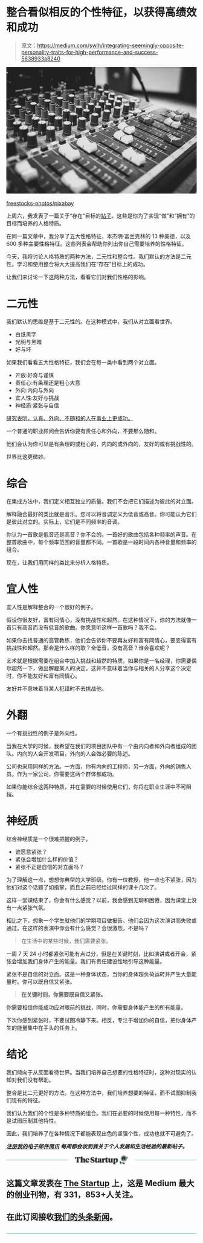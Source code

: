 # 整合看似相反的个性特征，以获得高绩效和成功

> 原文：<https://medium.com/swlh/integrating-seemingly-opposite-personality-traits-for-high-performance-and-success-5638933a8240>

![](img/22a8a3b9f5eff2010a75fdf214283662.png)

[freestocks-photos/pixabay](https://pixabay.com/en/audio-black-and-white-black-white-2941713/)

上周六，我发表了一篇关于“存在”目标的[帖子](https://ideavisionaction.com/personal-development/determine-and-cultivate-the-personality-traits-that-serve-your-goals/)。这些是你为了实现“做”和“拥有”的目标而培养的人格特质。

在同一篇文章中，我分享了五大性格特征，本杰明·富兰克林的 13 种美德，以及 600 多种主要性格特征。这些列表会帮助你列出你自己需要培养的性格特征。

今天，我将讨论人格特质的两种方法，二元性和整合性。我们默认的方法是二元性。学习和使用整合将大大提高我们在“存在”目标上的成功。

让我们来讨论一下这两种方法，看看它们对我们性格的影响。

# 二元性

我们默认的思维是基于二元性的。在这种模式中，我们从对立面看世界。

*   白纸黑字
*   光明与黑暗
*   好与坏

如果我们看看五大性格特征，我们会在每一类中看到两个对立面。

*   开放:好奇与谨慎
*   责任心:有条理还是粗心大意
*   外向:内向与外向
*   宜人性:友好与挑战
*   神经质:紧张与自信

[研究表明，认真、外向、不随和的人在事业上更成功。](https://hbr.org/2018/04/these-3-personality-traits-affect-what-you-earn-but-only-after-age-40)

一个普通的职业顾问会告诉你要有责任心和外向，不要那么随和。

他们会认为你可以是有条理的或粗心的，内向的或外向的，友好的或有挑战性的。

世界比这更微妙。

# 综合

在集成方法中，我们定义相互独立的质量。我们不会把它们描述为彼此的对立面。

解释融合最好的类比就是音乐。您可以将音调定义为低音或高音。你可能认为它们是彼此对立的。实际上，它们是不同频率的音调。

你认为一首歌是低音还是高音？你不会的。一首好的歌曲包括各种频率的声音。在整首歌曲中，每个频率范围的音量都不同。一首歌是一段时间内各种音量和频率的组合。

现在，让我们用同样的类比来分析人格特质。

# 宜人性

宜人性是解释整合的一个很好的例子。

假设你很友好，富有同情心，没有挑战性和超然。在这种情况下，你的方法就像一首只有高音而没有低音的歌曲。你愿意听这样一首歌吗？我不会。

如果你去找普通的高管教练，他们会告诉你不要再友好和富有同情心，要变得富有挑战性和超然。那会是什么样的歌？全低音，没有高音？谁会喜欢呢？

艺术就是根据需要在组合中加入挑战和超然的特质。如果你是一名经理，你需要偶尔超然一下，做出解雇某人的决定。这并不意味着当你与相关的人分享这个决定时，你不能友好和富有同情心。

友好并不意味着当某人犯错时不去挑战他。

# 外翻

一个有挑战性的例子是外向性。

当我在大学的时候，我希望在我们的项目团队中有一个由内向者和外向者组成的团队。内向的人会开发项目，外向的人会做必要的陈述。

公司也采用同样的方法。一方面，你有内向的工程师，另一方面，外向的销售人员。作为一家公司，你需要这两个群体都成功。

如果你能综合这两种特质，并在需要的时候使用它们，你将在职业生涯中不可阻挡。

# 神经质

综合神经质是一个很难把握的例子。

*   谁愿意紧张？
*   紧张会增加什么样的价值？
*   紧张不正是自信的对立面吗？

为了理解这一点，想想你典型的大学班级。你有一位教授，他一点也不紧张，因为他们对这个话题了如指掌，而且之前已经给过同样的课十几次了。

这样一堂课结束了，你会有什么感觉？以前，我会感到无聊和困倦，因为课堂上没有一点紧张气氛。

相比之下，想象一个学生就他们的学期项目做报告。他们会因为这次演讲而失败或通过。在这样的表演中你会有什么感觉？会很激烈，不是吗？

> 在生活中的某些时候，我们需要紧张。

一周 7 天 24 小时都紧张可能有点过分，但是在关键时刻，比如演讲或者开会，紧张会增加我们身体产生的能量。我们有责任建设性地引导这种能量。

紧张不是自信的对立面。这是一种身体状态，当你的身体超负荷运转并产生大量能量时。你可以既自信又紧张。

> **在关键时刻，你需要既自信又紧张。**

你需要相信你能成功应对眼前的挑战，同时，你需要身体能产生的所有能量。

下次你感到紧张时，不要试图冷静下来。相反，专注于增加你的自信，把你身体产生的能量集中在手头的任务上。

# 结论

我们倾向于从反面看待世界。当我们培养自己想要的性格特征时，这种对现实的认知对我们没有帮助。

整合是比二元更好的方法。在这种方法中，我们培养想要的特征，而不试图抑制我们现有的特征。

我们认为我们的个性是多种特质的组合。我们在必要的时候使用每一种特性，而不是试图压制其他特性。

因此，我们培养了在各种情况下都能表现出色的坚强个性，成功也就不可避免了。

[***注册我的电子邮件简讯***](https://ideavisionaction.com/email-newsletter/) ***每周都会收到我关于个人发展和生活经验的最新帖子。***

[![](img/308a8d84fb9b2fab43d66c117fcc4bb4.png)](https://medium.com/swlh)

## 这篇文章发表在 [The Startup](https://medium.com/swlh) 上，这是 Medium 最大的创业刊物，有 331，853+人关注。

## 在此订阅接收[我们的头条新闻](http://growthsupply.com/the-startup-newsletter/)。

[![](img/b0164736ea17a63403e660de5dedf91a.png)](https://medium.com/swlh)